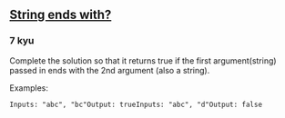 <h2><a href=https://www.codewars.com/kata/51f2d1cafc9c0f745c00037d/train/python target="_blank">String ends with?</a></h2><h3>7 kyu</h3><p>Complete the solution so that it returns true if the first argument(string) passed in ends with the 2nd argument (also a string).</p><p>Examples:</p><pre><code>Inputs: "abc", "bc"Output: trueInputs: "abc", "d"Output: false</code></pre>